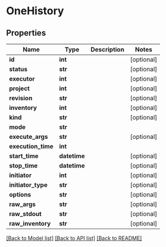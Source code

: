 # OneHistory

## Properties
Name | Type | Description | Notes
------------ | ------------- | ------------- | -------------
**id** | **int** |  | [optional] 
**status** | **str** |  | [optional] 
**executor** | **int** |  | [optional] 
**project** | **int** |  | [optional] 
**revision** | **str** |  | [optional] 
**inventory** | **int** |  | [optional] 
**kind** | **str** |  | [optional] 
**mode** | **str** |  | 
**execute_args** | **str** |  | [optional] 
**execution_time** | **int** |  | 
**start_time** | **datetime** |  | [optional] 
**stop_time** | **datetime** |  | [optional] 
**initiator** | **int** |  | [optional] 
**initiator_type** | **str** |  | [optional] 
**options** | **str** |  | [optional] 
**raw_args** | **str** |  | [optional] 
**raw_stdout** | **str** |  | [optional] 
**raw_inventory** | **str** |  | [optional] 

[[Back to Model list]](../README.md#documentation-for-models) [[Back to API list]](../README.md#documentation-for-api-endpoints) [[Back to README]](../README.md)


